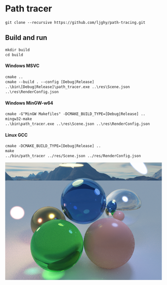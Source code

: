# Path tracer

```
git clone --recursive https://github.com/ljghy/path-tracing.git
```

## Build and run

```
mkdir build
cd build
```

#### Windows MSVC

```
cmake ..
cmake --build . --config [Debug|Release]
..\bin\[Debug|Release]\path_tracer.exe ..\res\Scene.json ..\res\RenderConfig.json
```

#### Windows MinGW-w64

```
cmake -G"MinGW Makefiles" -DCMAKE_BUILD_TYPE=[Debug|Release] ..
mingw32-make
..\bin\path_tracer.exe ..\res\Scene.json ..\res\RenderConfig.json
```

#### Linux GCC

```
cmake -DCMAKE_BUILD_TYPE=[Debug|Release] ..
make 
../bin/path_tracer ../res/Scene.json ../res/RenderConfig.json
```

![960x720, 800spp](https://github.com/ljghy/path-tracing/blob/master/results/result_960x720_800spp.png)
